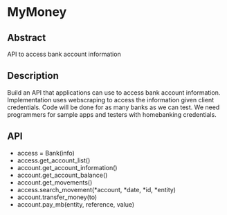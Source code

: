 MyMoney
=======

Abstract
--------

API to access bank account information

Description
-----------

Build an API that applications can use to access bank account information. Implementation uses webscraping to access the information given client credentials. Code will be done for as many banks as we can test. We need programmers for sample apps and testers with homebanking credentials. 

API
---

* access = Bank(info)
* access.get_account_list()
* account.get_account_information()
* account.get_account_balance()
* account.get_movements()
* access.search_movement(*account, *date, *id, *entity)
* account.transfer_money(to)
* account.pay_mb(entity, reference, value)

